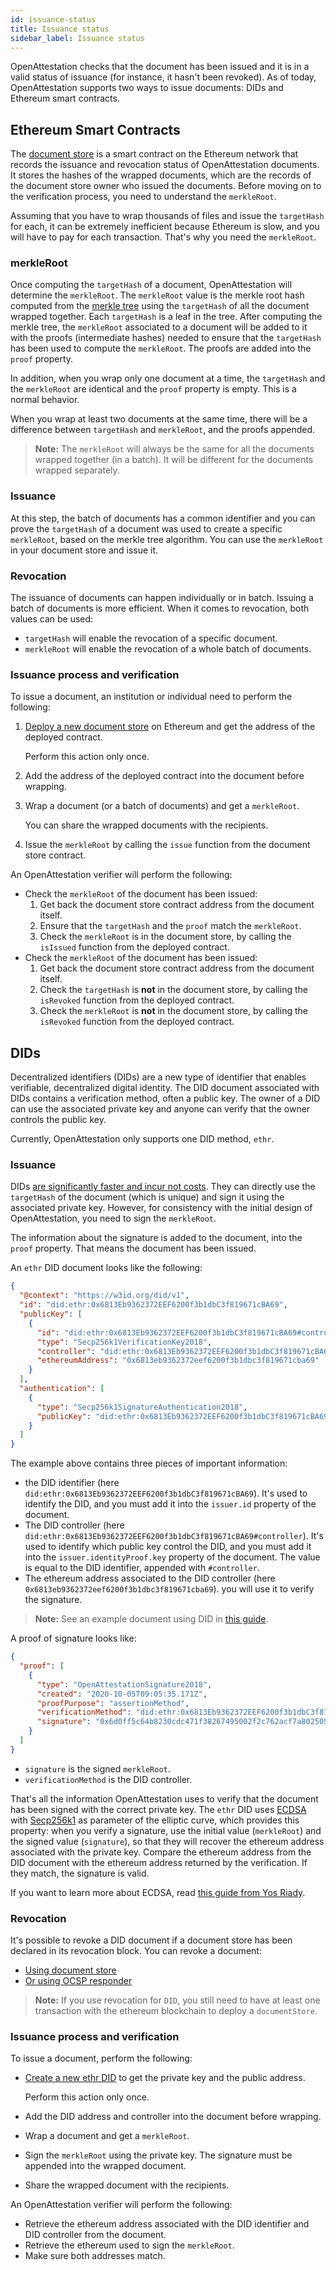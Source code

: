 ```yaml
---
id: issuance-status
title: Issuance status
sidebar_label: Issuance status
---
```


OpenAttestation checks that the document has been issued and it is in a valid status of issuance (for instance, it hasn't been revoked). As of today, OpenAttestation supports two ways to issue documents: DIDs and Ethereum smart contracts.

## Ethereum Smart Contracts

The [document store](/docs/ethereum-section/document-store) is a smart contract on the Ethereum network that records the issuance and revocation status of OpenAttestation documents. It stores the hashes of the wrapped documents, which are the records of the document store owner who issued the documents. Before moving on to the verification process, you need to understand the `merkleRoot`.

Assuming that you have to wrap thousands of files and issue the `targetHash` for each, it can be extremely inefficient because Ethereum is slow, and you will have to pay for each transaction. That's why you need the `merkleRoot`.

### merkleRoot

Once computing the `targetHash` of a document, OpenAttestation will determine the `merkleRoot`. The `merkleRoot` value is the merkle root hash computed from the [merkle tree](https://en.wikipedia.org/wiki/Merkle_tree) using the `targetHash` of all the document wrapped together. Each `targetHash` is a leaf in the tree. After computing the merkle tree, the `merkleRoot` associated to a document will be added to it with the proofs (intermediate hashes) needed to ensure that the `targetHash` has been used to compute the `merkleRoot`. The proofs are added into the `proof` property.

In addition, when you wrap only one document at a time, the `targetHash` and the `merkleRoot` are identical and the `proof` property is empty. This is a normal behavior. 

When you wrap at least two documents at the same time, there will be a difference between `targetHash` and `merkleRoot`, and the proofs appended.

>**Note:** The `merkleRoot` will always be the same for all the documents wrapped together (in a batch). It will be different for the documents wrapped separately.

### Issuance

At this step, the batch of documents has a common identifier and you can prove the `targetHash` of a document was used to create a specific `merkleRoot`, based on the merkle tree algorithm. You can use the `merkleRoot` in your document store and issue it.

### Revocation

The issuance of documents can happen individually or in batch. Issuing a batch of documents is more efficient. When it comes to revocation, both values can be used:

- `targetHash` will enable the revocation of a specific document.
- `merkleRoot` will enable the revocation of a whole batch of documents.

### Issuance process and verification

To issue a document, an institution or individual need to perform the following:

1. [Deploy a new document store](/docs/ethereum-section/document-store) on Ethereum and get the address of the deployed contract. 
    
    Perform this action only once.

1. Add the address of the deployed contract into the document before wrapping.

1. Wrap a document (or a batch of documents) and get a `merkleRoot`. 

    You can share the wrapped documents with the recipients.

1. Issue the `merkleRoot` by calling the `issue` function from the document store contract.

An OpenAttestation verifier will perform the following:

- Check the `merkleRoot` of the document has been issued:
  1. Get back the document store contract address from the document itself.
  1. Ensure that the `targetHash` and the `proof` match the `merkleRoot`.
  1. Check the `merkleRoot` is in the document store, by calling the `isIssued` function from the deployed contract.
- Check the `merkleRoot` of the document has been issued:
  1. Get back the document store contract address from the document itself.
  1. Check the `targetHash` is **not** in the document store, by calling the `isRevoked` function from the deployed contract.
  1. Check the `merkleRoot` is **not** in the document store, by calling the `isRevoked` function from the deployed contract.

## DIDs

Decentralized identifiers (DIDs) are a new type of identifier that enables verifiable, decentralized digital identity. The DID document associated with DIDs contains a verification method, often a public key. The owner of a DID can use the associated private key and anyone can verify that the owner controls the public key.

Currently, OpenAttestation only supports one DID method, `ethr`.

### Issuance

DIDs [are significantly faster and incur not costs](/docs/overview-section/overview). They can directly use the `targetHash` of the document (which is unique) and sign it using the associated private key. However, for consistency with the initial design of OpenAttestation, you need to sign the `merkleRoot`.

The information about the signature is added to the document, into the `proof` property. That means the document has been issued.

An `ethr` DID document looks like the following:

```json
{
  "@context": "https://w3id.org/did/v1",
  "id": "did:ethr:0x6813Eb9362372EEF6200f3b1dbC3f819671cBA69",
  "publicKey": [
    {
      "id": "did:ethr:0x6813Eb9362372EEF6200f3b1dbC3f819671cBA69#controller",
      "type": "Secp256k1VerificationKey2018",
      "controller": "did:ethr:0x6813Eb9362372EEF6200f3b1dbC3f819671cBA69",
      "ethereumAddress": "0x6813eb9362372eef6200f3b1dbc3f819671cba69"
    }
  ],
  "authentication": [
    {
      "type": "Secp256k1SignatureAuthentication2018",
      "publicKey": "did:ethr:0x6813Eb9362372EEF6200f3b1dbC3f819671cBA69#controller"
    }
  ]
}
```

The example above contains three pieces of important information:

- the DID identifier (here `did:ethr:0x6813Eb9362372EEF6200f3b1dbC3f819671cBA69`). It's used to identify the DID, and you must add it into the `issuer.id` property of the document.
- The DID controller (here `did:ethr:0x6813Eb9362372EEF6200f3b1dbC3f819671cBA69#controller`). It's used to identify which public key control the DID, and you must add it into the `issuer.identityProof.key` property of the document. The value is equal to the DID identifier, appended with `#controller`.
- The ethereum address associated to the DID controller (here `0x6813eb9362372eef6200f3b1dbc3f819671cba69`). you will use it to verify the signature.

>**Note:** See an example document using DID in [this guide](/docs/did-section/raw-document-did).

A proof of signature looks like:

```json
{
  "proof": [
    {
      "type": "OpenAttestationSignature2018",
      "created": "2020-10-05T09:05:35.171Z",
      "proofPurpose": "assertionMethod",
      "verificationMethod": "did:ethr:0x6813Eb9362372EEF6200f3b1dbC3f819671cBA69#controller",
      "signature": "0x6d0ff5c64b8230cdc471f38267495002f2c762acf7a80250599809ee32b4255377f1adcb56fb712dee66bfeb21be6b5d802f299aea1f1edca129e88e4c1742ce1c"
    }
  ]
}
```

- `signature` is the signed `merkleRoot`.
- `verificationMethod` is the DID controller.

That's all the information OpenAttestation uses to verify that the document has been signed with the correct private key. The `ethr` DID uses [ECDSA](https://en.wikipedia.org/wiki/Elliptic_Curve_Digital_Signature_Algorithm) with [Secp256k1](https://en.bitcoin.it/wiki/Secp256k1) as parameter of the elliptic curve, which provides this property: when you verify a signature, use the initial value (`merkleRoot`) and the signed value (`signature`), so that they will recover the ethereum address associated with the private key. Compare the ethereum address from the DID document with the ethereum address returned by the verification. If they match, the signature is valid.

If you want to learn more about ECDSA, read [this guide from Yos Riady](https://yos.io/2018/11/16/ethereum-signatures/).

### Revocation

It's possible to revoke a DID document if a document store has been declared in its revocation block. You can revoke a document:

* [Using document store](/docs/did-section/revoke-document-did/revoke-using-document-store)
* [Or using OCSP responder](/docs/did-section/revoke-document-did/revoke-using-ocsp)

>**Note:** If you use revocation for `DID`, you still need to have at least one transaction with the ethereum blockchain to deploy a `documentStore`.

### Issuance process and verification

To issue a document, perform the following:

- [Create a new ethr DID](/docs/did-section/create) to get the private key and the public address.

    Perform this action only once.

- Add the DID address and controller into the document before wrapping.

- Wrap a document and get a `merkleRoot`.

- Sign the `merkleRoot` using the private key. The signature must be appended into the wrapped document.

- Share the wrapped document with the recipients.

An OpenAttestation verifier will perform the following:

- Retrieve the ethereum address associated with the DID identifier and DID controller from the document.
- Retrieve the ethereum used to sign the `merkleRoot`.
- Make sure both addresses match.
